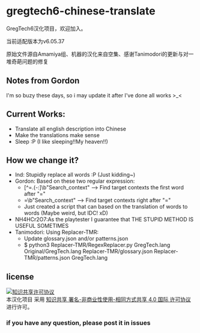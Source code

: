 # gregtech6-chinese-translate
GregTech6汉化项目，欢迎加入。

当前适配版本为v6.05.37

原始文件源自Amamiya组、机器的汉化来自空集、感谢Tanimodori的更新与对一堆奇葩问题的修复

## Notes from Gordon
I'm so buzy these days, so i may update it after I've done all works >_<

## Current Works:
  - Translate all english description into Chinese
  - Make the translations make sense
  - Sleep :P (I like sleeping!!My heaven!!)

## How we change it?
  - Ind: Stupidly replace all words :P (Just kidding~)
  - Gordon: Based on these two regular expression:
    - [^\=\.\(\-\:]\b"Search_context" --> Find target contexts the first word after "="
    - =\b"Search_context" --> Find target contexts right after "="
    - Just created a script that can based on the translation of words to words (Maybe weird, but IDC! xD)
  - NH4HCr2O7:As the playtester I guarantee that THE STUPID METHOD IS USEFUL SOMETIMES
  - Tanimodori: Using Replacer-TMR:
    - Update glossary.json and/or patterns.json
    - $ python3 Replacer-TMR/RegexReplacer.py GregTech.lang Original/GregTech.lang Replacer-TMR/glossary.json Replacer-TMR/patterns.json GregTech.lang
  
## license
<a rel="license" href="http://creativecommons.org/licenses/by-nc-sa/4.0/"><img alt="知识共享许可协议" style="border-width:0" src="https://i.creativecommons.org/l/by-nc-sa/4.0/88x31.png" /></a><br />本汉化项目 采用 <a rel="license" href="http://creativecommons.org/licenses/by-nc-sa/4.0/">知识共享 署名-非商业性使用-相同方式共享 4.0 国际 许可协议</a>进行许可。


### if you have any question, please post it in issues
